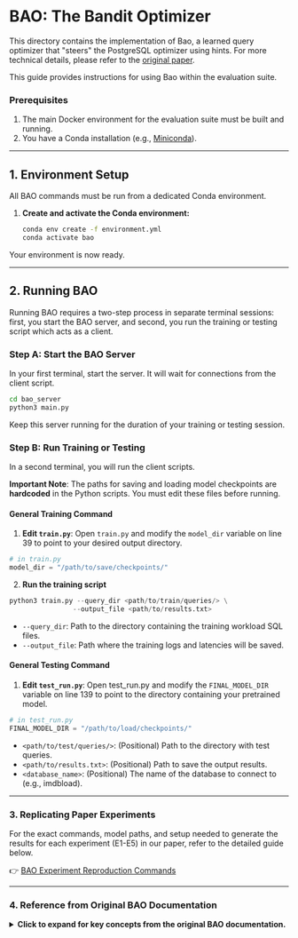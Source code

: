 # BAO: The Bandit Optimizer

This directory contains the implementation of Bao, a learned query optimizer that "steers" the PostgreSQL optimizer using hints. For more technical details, please refer to the [original paper](https://rm.cab/bao).

This guide provides instructions for using Bao within the evaluation suite.

### Prerequisites

1.  The main Docker environment for the evaluation suite must be built and running.
2.  You have a Conda installation (e.g., [Miniconda](https://docs.conda.io/en/latest/miniconda.html)).

---

## 1. Environment Setup

All BAO commands must be run from a dedicated Conda environment.

1.  **Create and activate the Conda environment:**
    ```bash
    conda env create -f environment.yml
    conda activate bao
    ```

Your environment is now ready.

---

## 2. Running BAO

Running BAO requires a two-step process in separate terminal sessions: first, you start the BAO server, and second, you run the training or testing script which acts as a client.

### Step A: Start the BAO Server
In your first terminal, start the server. It will wait for connections from the client script.
```bash
cd bao_server
python3 main.py
```

Keep this server running for the duration of your training or testing session.

### Step B: Run Training or Testing

In a second terminal, you will run the client scripts.

**Important Note**: The paths for saving and loading model checkpoints are **hardcoded** in the Python scripts. You must edit these files before running.

#### General Training Command
1. **Edit `train.py`**: Open `train.py` and modify the `model_dir` variable on line 39 to point to your desired output directory.
```python 
# in train.py
model_dir = "/path/to/save/checkpoints/"
```

2. **Run the training script**
```python
python3 train.py --query_dir <path/to/train/queries/> \
                --output_file <path/to/results.txt>
```
   - `--query_dir`: Path to the directory containing the training workload SQL files.
   - `--output_file`: Path where the training logs and latencies will be saved.

#### General Testing Command
1. **Edit `test_run.py`**: Open test_run.py and modify the `FINAL_MODEL_DIR` variable on line 139 to point to the directory containing your pretrained model.
```python 
# in test_run.py
FINAL_MODEL_DIR = "/path/to/load/checkpoints/"
```
   - `<path/to/test/queries/>`: (Positional) Path to the directory with test queries.
   - `<path/to/results.txt>`: (Positional) Path to save the output results.
   - `<database_name>`: (Positional) The name of the database to connect to (e.g., imdbload).

---

### 3. Replicating Paper Experiments

For the exact commands, model paths, and setup needed to generate the results for each experiment (E1-E5) in our paper, refer to the detailed guide below.

👉 [BAO Experiment Reproduction Commands](experiments.md)

---

### 4. Reference from Original BAO Documentation
<details>
<summary><b>Click to expand for key concepts from the original BAO documentation.</b></summary>
#### Core Concepts

   - **Reinforcement Learning Approach**: BAO is designed as a reinforcement learning system that learns continuously from a stream of queries. Unlike supervised learning, the concepts of a fixed "training set" and "testing set" are less distinct. Performance at any given time depends on the queries it has seen previously. For robust evaluation, it's best to test on multiple random orderings of a workload.

   - **High Planning Time**: This prototype plans each potential hint (arm) sequentially. This means if you use 5 arms, BAO calls the PostgreSQL planner 5 times per query, increasing optimization overhead. This is less impactful for long-running queries but can be significant for shorter ones.

   - **Hint/Arm Tuning is Critical**: The default set of 5 arms was chosen for a specific hardware configuration. Performance on different hardware will likely require tuning this set of hints. The best way to do this is to manually test all possible arms on your workload and select the most promising subset.
 
For more details, please refer to the complete [original_documentation.md](original_documentation.md) file.

</details>